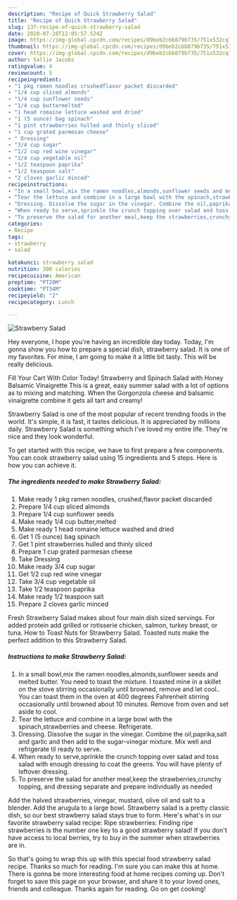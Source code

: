 ```yaml
---
description: "Recipe of Quick Strawberry Salad"
title: "Recipe of Quick Strawberry Salad"
slug: 137-recipe-of-quick-strawberry-salad
date: 2020-07-28T12:05:57.524Z
image: https://img-global.cpcdn.com/recipes/d9beb2cbb879b735/751x532cq70/strawberry-salad-recipe-main-photo.jpg
thumbnail: https://img-global.cpcdn.com/recipes/d9beb2cbb879b735/751x532cq70/strawberry-salad-recipe-main-photo.jpg
cover: https://img-global.cpcdn.com/recipes/d9beb2cbb879b735/751x532cq70/strawberry-salad-recipe-main-photo.jpg
author: Sallie Jacobs
ratingvalue: 4
reviewcount: 5
recipeingredient:
- "1 pkg ramen noodles crushedflavor packet discarded"
- "1/4 cup sliced almonds"
- "1/4 cup sunflower seeds"
- "1/4 cup buttermelted"
- "1 head romaine lettuce washed and dried"
- "1 (5 ounce) bag spinach"
- "1 pint strawberries hulled and thinly sliced"
- "1 cup grated parmesan cheese"
- " Dressing"
- "3/4 cup sugar"
- "1/2 cup red wine vinegar"
- "3/4 cup vegetable oil"
- "1/2 teaspoon paprika"
- "1/2 teaspoon salt"
- "2 cloves garlic minced"
recipeinstructions:
- "In a small bowl,mix the ramen noodles,almonds,sunflower seeds and melted butter. You need to toast the mixture. I toasted mine in a skillet on the stove stirring occasionally until browned, remove and let cool.. You can toast them in the oven at 400 degrees Fahrenheit stirring occasionally until browned about 10 minutes. Remove from oven and set aside to cool."
- "Tear the lettuce and combine in a large bowl with the spinach,strawberries and cheese. Refrigerate."
- "Dressing. Dissolve the sugar in the vinegar. Combine the oil,paprika,salt and garlic and then add to the sugar-vinegar mixture. Mix well and refrigerate til ready to serve."
- "When ready to serve,sprinkle the crunch topping over salad and toss salad with enough dressing to coat the greens. You will have plenty of leftover dressing."
- "To preserve the salad for another meal,keep the strawberries,crunchy topping, and dressing separate and prepare individually as needed"
categories:
- Recipe
tags:
- strawberry
- salad

katakunci: strawberry salad 
nutrition: 300 calories
recipecuisine: American
preptime: "PT20M"
cooktime: "PT34M"
recipeyield: "2"
recipecategory: Lunch

---
```



![Strawberry Salad](https://img-global.cpcdn.com/recipes/d9beb2cbb879b735/751x532cq70/strawberry-salad-recipe-main-photo.jpg)

Hey everyone, I hope you're having an incredible day today. Today, I'm gonna show you how to prepare a special dish, strawberry salad. It is one of my favorites. For mine, I am going to make it a little bit tasty. This will be really delicious.

Fill Your Cart With Color Today! Strawberry and Spinach Salad with Honey Balsamic Vinaigrette This is a great, easy summer salad with a lot of options as to mixing and matching. When the Gorgonzola cheese and balsamic vinaigrette combine it gets all tart and creamy!

Strawberry Salad is one of the most popular of recent trending foods in the world. It's simple, it is fast, it tastes delicious. It is appreciated by millions daily. Strawberry Salad is something which I've loved my entire life. They're nice and they look wonderful.


To get started with this recipe, we have to first prepare a few components. You can cook strawberry salad using 15 ingredients and 5 steps. Here is how you can achieve it.

<!--inarticleads1-->

##### The ingredients needed to make Strawberry Salad:

1. Make ready 1 pkg ramen noodles, crushed,flavor packet discarded
1. Prepare 1/4 cup sliced almonds
1. Prepare 1/4 cup sunflower seeds
1. Make ready 1/4 cup butter,melted
1. Make ready 1 head romaine lettuce washed and dried
1. Get 1 (5 ounce) bag spinach
1. Get 1 pint strawberries hulled and thinly sliced
1. Prepare 1 cup grated parmesan cheese
1. Take  Dressing
1. Make ready 3/4 cup sugar
1. Get 1/2 cup red wine vinegar
1. Take 3/4 cup vegetable oil
1. Take 1/2 teaspoon paprika
1. Make ready 1/2 teaspoon salt
1. Prepare 2 cloves garlic minced


Fresh Strawberry Salad makes about four main dish sized servings. For added protein add grilled or rotisserie chicken, salmon, turkey breast, or tuna. How to Toast Nuts for Strawberry Salad. Toasted nuts make the perfect addition to this Strawberry Salad. 

<!--inarticleads2-->

##### Instructions to make Strawberry Salad:

1. In a small bowl,mix the ramen noodles,almonds,sunflower seeds and melted butter. You need to toast the mixture. I toasted mine in a skillet on the stove stirring occasionally until browned, remove and let cool.. You can toast them in the oven at 400 degrees Fahrenheit stirring occasionally until browned about 10 minutes. Remove from oven and set aside to cool.
1. Tear the lettuce and combine in a large bowl with the spinach,strawberries and cheese. Refrigerate.
1. Dressing. Dissolve the sugar in the vinegar. Combine the oil,paprika,salt and garlic and then add to the sugar-vinegar mixture. Mix well and refrigerate til ready to serve.
1. When ready to serve,sprinkle the crunch topping over salad and toss salad with enough dressing to coat the greens. You will have plenty of leftover dressing.
1. To preserve the salad for another meal,keep the strawberries,crunchy topping, and dressing separate and prepare individually as needed


Add the halved strawberries, vinegar, mustard, olive oil and salt to a blender. Add the arugula to a large bowl. Strawberry salad is a pretty classic dish, so our best strawberry salad stays true to form. Here&#39;s what&#39;s in our favorite strawberry salad recipe: Ripe strawberries: Finding ripe strawberries is the number one key to a good strawberry salad! If you don&#39;t have access to local berries, try to buy in the summer when strawberries are in. 

So that's going to wrap this up with this special food strawberry salad recipe. Thanks so much for reading. I'm sure you can make this at home. There is gonna be more interesting food at home recipes coming up. Don't forget to save this page on your browser, and share it to your loved ones, friends and colleague. Thanks again for reading. Go on get cooking!
